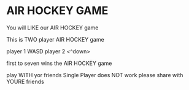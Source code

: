 # AIR HOCKEY GAME

You will LIKE our AIR HOCKEY game

This is TWO player AIR HOCKEY game

player 1 WASD
 player 2 <^down>

first to seven wins the AIR HOCKEY game

play WITH yor friends
Single Player does NOT work
please share with YOURE friends
